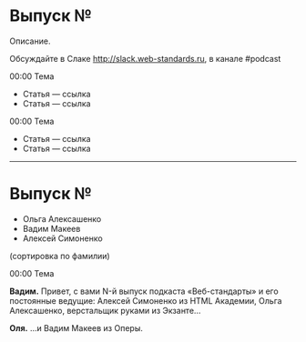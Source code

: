 # Выпуск №

Описание.

Обсуждайте в Слаке http://slack.web-standards.ru, в канале #​podcast

00:00 Тема

- Статья — ссылка
- Статья — ссылка

00:00 Тема

- Статья — ссылка
- Статья — ссылка

---

# Выпуск №

- Ольга Алексашенко
- Вадим Макеев
- Алексей Симоненко

(сортировка по фамилии)

00:00 Тема

**Вадим.** Привет, с вами N-й выпуск подкаста «Веб-стандарты» и его постоянные ведущие: Алексей Симоненко из HTML Академии, Ольга Алексашенко, верстальщик руками из Экзанте…

**Оля.** …и Вадим Макеев из Оперы.
